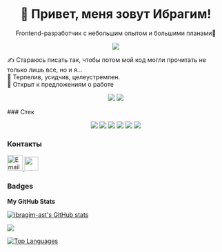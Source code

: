 <div id="header" align="center">
  <h1>👋 Привет, меня зовут Ибрагим!</h1>
  <p>Frontend-разработчик с небольшим опытом и большими планами🚀</p>
  <img src="https://i.giphy.com/media/v1.Y2lkPTc5MGI3NjExNnhtOHowZHZhdWphNHU1NW4xZW94eDQzbDhyYnFuYmZrM2U0Z2IzMCZlcD12MV9pbnRlcm5hbF9naWZfYnlfaWQmY3Q9Zw/iIqmM5tTjmpOB9mpbn/giphy.gif" />
</div>


✍️ Стараюсь писать так, чтобы потом мой код могли прочитать не только лишь все, но и я...  
🤑 Терпелив, усидчив, целеустремлен.  
👀 Открыт к предложениям о работе
<p align="center">
  <a href="https://t.me/ibragimast" target="_blank"><img src="https://img.shields.io/badge/telegram-blue?style=for-the-badge&logo=telegram&logoColor=black"/></a>
   <a href="https://instagram.com/ibragimast2" target="_blank"><img src="https://img.shields.io/badge/instagram-blue?style=for-the-badge&logo=instagram&logoColor=black"/></a>
  
  
</p>
### Стек
<p align="center">
<img src="https://img.shields.io/badge/React-7fffd4?style=for-the-badge&logo=react&logoColor=black"/>
<img src="https://img.shields.io/badge/JavaScript-7fffd4?style=for-the-badge&logo=javascript&logoColor=black"/>
<img src="https://img.shields.io/badge/TypeScript-7fffd4?style=for-the-badge&logo=typescript&logoColor=black"/>
<img src="https://img.shields.io/badge/HTML-7fffd4?style=for-the-badge&logo=html5&logoColor=black"/>
<img src="https://img.shields.io/badge/CSS-7fffd4?style=for-the-badge&logo=css3&logoColor=black"/>
<img src="https://img.shields.io/badge/GIT-7fffd4?style=for-the-badge&logo=git&logoColor=black"/>
</p>


### Контакты
<p align="left"> 
  <a href="mailto:ibragim.ast@gmail.com">
  <img src="https://cdn.icon-icons.com/icons2/1011/PNG/512/Gmail_icon-icons.com_75706.png" alt="Email" width="36" height="36">
</a>
  <a href="https://www.github.com/ibragim-ast" target="_blank" rel="noreferrer"><img src="https://raw.githubusercontent.com/danielcranney/readme-generator/main/public/icons/socials/github.svg" width="32" height="32" /></a> 

### Badges

<b>My GitHub Stats</b>

<a href="http://www.github.com/ibragim-ast"><img src="https://github-readme-stats.vercel.app/api?username=ibragim-ast&show_icons=true&hide=&count_private=true&title_color=0891b2&text_color=ffffff&icon_color=0891b2&bg_color=1c1917&hide_border=true&show_icons=true" alt="ibragim-ast's GitHub stats" /></a>

<a href="http://www.github.com/ibragim-ast"><img src="https://github-readme-streak-stats.herokuapp.com/?user=ibragim-ast&stroke=ffffff&background=1c1917&ring=0891b2&fire=0891b2&currStreakNum=ffffff&currStreakLabel=0891b2&sideNums=ffffff&sideLabels=ffffff&dates=ffffff&hide_border=true" /></a>

<a href="https://github.com/ibragim-ast" align="left"><img src="https://github-readme-stats.vercel.app/api/top-langs/?username=ibragim-ast&langs_count=10&title_color=0891b2&text_color=ffffff&icon_color=0891b2&bg_color=1c1917&hide_border=true&locale=en&custom_title=Top%20%Languages" alt="Top Languages" /></a>
